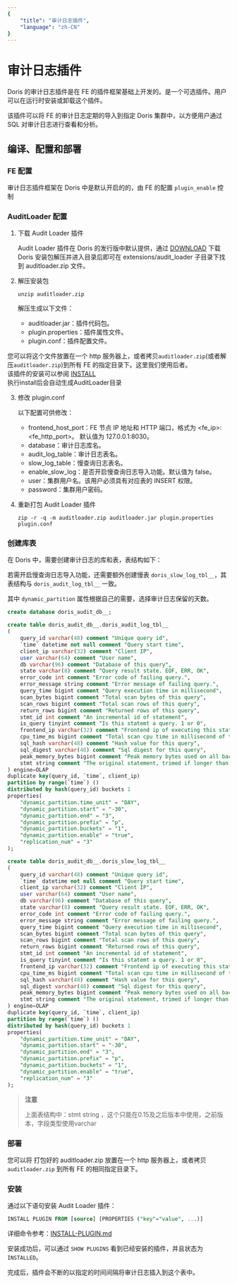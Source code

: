 ```yaml
---
{
    "title": "审计日志插件",
    "language": "zh-CN"
}
---
```


<!-- 
Licensed to the Apache Software Foundation (ASF) under one
or more contributor license agreements.  See the NOTICE file
distributed with this work for additional information
regarding copyright ownership.  The ASF licenses this file
to you under the Apache License, Version 2.0 (the
"License"); you may not use this file except in compliance
with the License.  You may obtain a copy of the License at

  http://www.apache.org/licenses/LICENSE-2.0

Unless required by applicable law or agreed to in writing,
software distributed under the License is distributed on an
"AS IS" BASIS, WITHOUT WARRANTIES OR CONDITIONS OF ANY
KIND, either express or implied.  See the License for the
specific language governing permissions and limitations
under the License.
-->

# 审计日志插件

Doris 的审计日志插件是在 FE 的插件框架基础上开发的。是一个可选插件。用户可以在运行时安装或卸载这个插件。

该插件可以将 FE 的审计日志定期的导入到指定 Doris 集群中，以方便用户通过 SQL 对审计日志进行查看和分析。

## 编译、配置和部署

### FE 配置

审计日志插件框架在 Doris 中是默认开启的的，由 FE 的配置 `plugin_enable` 控制

### AuditLoader 配置

1. 下载 Audit Loader 插件

    Audit Loader 插件在 Doris 的发行版中默认提供，通过 [DOWNLOAD](https://doris.apache.org/zh-CN/download) 下载 Doris 安装包解压并进入目录后即可在 extensions/audit_loader 子目录下找到 auditloader.zip 文件。

2. 解压安装包

    ```shell
    unzip auditloader.zip
    ```

    解压生成以下文件：

    * auditloader.jar：插件代码包。
    * plugin.properties：插件属性文件。
    * plugin.conf：插件配置文件。

您可以将这个文件放置在一个 http 服务器上，或者拷贝`auditloader.zip`(或者解压`auditloader.zip`)到所有 FE 的指定目录下。这里我们使用后者。  
该插件的安装可以参阅 [INSTALL](../sql-manual/sql-reference/Database-Administration-Statements/INSTALL-PLUGIN.md)  
执行install后会自动生成AuditLoader目录

3. 修改 plugin.conf 

    以下配置可供修改：

    * frontend_host_port：FE 节点 IP 地址和 HTTP 端口，格式为 <fe_ip>:<fe_http_port>。 默认值为 127.0.0.1:8030。
    * database：审计日志库名。
    * audit_log_table：审计日志表名。
    * slow_log_table：慢查询日志表名。
    * enable_slow_log：是否开启慢查询日志导入功能。默认值为 false。
    * user：集群用户名。该用户必须具有对应表的 INSERT 权限。
    * password：集群用户密码。

4. 重新打包 Audit Loader 插件

    ```shell
    zip -r -q -m auditloader.zip auditloader.jar plugin.properties plugin.conf
    ```

### 创建库表

在 Doris 中，需要创建审计日志的库和表，表结构如下：

若需开启慢查询日志导入功能，还需要额外创建慢表 `doris_slow_log_tbl__`，其表结构与 `doris_audit_log_tbl__` 一致。

其中 `dynamic_partition` 属性根据自己的需要，选择审计日志保留的天数。

```sql
create database doris_audit_db__;

create table doris_audit_db__.doris_audit_log_tbl__
(
    query_id varchar(48) comment "Unique query id",
    `time` datetime not null comment "Query start time",
    client_ip varchar(32) comment "Client IP",
    user varchar(64) comment "User name",
    db varchar(96) comment "Database of this query",
    state varchar(8) comment "Query result state. EOF, ERR, OK",
    error_code int comment "Error code of failing query.",
    error_message string comment "Error message of failing query.",
    query_time bigint comment "Query execution time in millisecond",
    scan_bytes bigint comment "Total scan bytes of this query",
    scan_rows bigint comment "Total scan rows of this query",
    return_rows bigint comment "Returned rows of this query",
    stmt_id int comment "An incremental id of statement",
    is_query tinyint comment "Is this statemt a query. 1 or 0",
    frontend_ip varchar(32) comment "Frontend ip of executing this statement",
    cpu_time_ms bigint comment "Total scan cpu time in millisecond of this query",
    sql_hash varchar(48) comment "Hash value for this query",
    sql_digest varchar(48) comment "Sql digest for this query",
    peak_memory_bytes bigint comment "Peak memory bytes used on all backends of this query",
    stmt string comment "The original statement, trimed if longer than 2G"
) engine=OLAP
duplicate key(query_id, `time`, client_ip)
partition by range(`time`) ()
distributed by hash(query_id) buckets 1
properties(
    "dynamic_partition.time_unit" = "DAY",
    "dynamic_partition.start" = "-30",
    "dynamic_partition.end" = "3",
    "dynamic_partition.prefix" = "p",
    "dynamic_partition.buckets" = "1",
    "dynamic_partition.enable" = "true",
    "replication_num" = "3"
);

create table doris_audit_db__.doris_slow_log_tbl__
(
    query_id varchar(48) comment "Unique query id",
    `time` datetime not null comment "Query start time",
    client_ip varchar(32) comment "Client IP",
    user varchar(64) comment "User name",
    db varchar(96) comment "Database of this query",
    state varchar(8) comment "Query result state. EOF, ERR, OK",
    error_code int comment "Error code of failing query.",
    error_message string comment "Error message of failing query.",
    query_time bigint comment "Query execution time in millisecond",
    scan_bytes bigint comment "Total scan bytes of this query",
    scan_rows bigint comment "Total scan rows of this query",
    return_rows bigint comment "Returned rows of this query",
    stmt_id int comment "An incremental id of statement",
    is_query tinyint comment "Is this statemt a query. 1 or 0",
    frontend_ip varchar(32) comment "Frontend ip of executing this statement",
    cpu_time_ms bigint comment "Total scan cpu time in millisecond of this query",
    sql_hash varchar(48) comment "Hash value for this query",
    sql_digest varchar(48) comment "Sql digest for this query",
    peak_memory_bytes bigint comment "Peak memory bytes used on all backends of this query",
    stmt string comment "The original statement, trimed if longer than 2G "
) engine=OLAP
duplicate key(query_id, `time`, client_ip)
partition by range(`time`) ()
distributed by hash(query_id) buckets 1
properties(
    "dynamic_partition.time_unit" = "DAY",
    "dynamic_partition.start" = "-30",
    "dynamic_partition.end" = "3",
    "dynamic_partition.prefix" = "p",
    "dynamic_partition.buckets" = "1",
    "dynamic_partition.enable" = "true",
    "replication_num" = "3"
);
```

>**注意**
>
> 上面表结构中：stmt string ，这个只能在0.15及之后版本中使用，之前版本，字段类型使用varchar

### 部署

您可以将 打包好的 auditloader.zip 放置在一个 http 服务器上，或者拷贝`auditloader.zip` 到所有 FE 的相同指定目录下。

### 安装

通过以下语句安装 Audit Loader 插件：

```sql
INSTALL PLUGIN FROM [source] [PROPERTIES ("key"="value", ...)]
```

详细命令参考：[INSTALL-PLUGIN.md](../sql-manual/sql-reference/Database-Administration-Statements/INSTALL-PLUGIN)

安装成功后，可以通过 `SHOW PLUGINS` 看到已经安装的插件，并且状态为 `INSTALLED`。

完成后，插件会不断的以指定的时间间隔将审计日志插入到这个表中。
